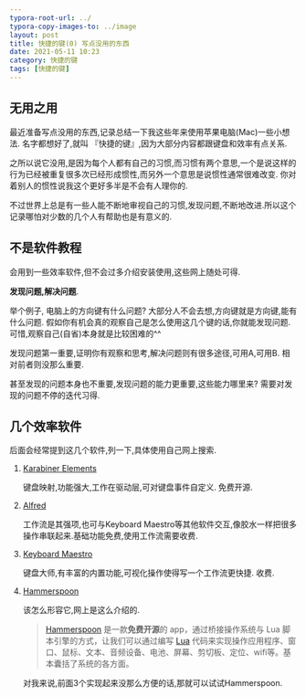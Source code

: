 ```yaml
---
typora-root-url: ../
typora-copy-images-to: ../image
layout: post
title: 快捷的键(0) 写点没用的东西
date: 2021-05-11 10:23
category: 快捷的键
tags: [快捷的键]
---
```




## 无用之用

最近准备写点没用的东西,记录总结一下我这些年来使用苹果电脑(Mac)一些小想法. 名字都想好了,就叫 『快捷的键』,因为大部分内容都跟键盘和效率有点关系. 



之所以说它没用,是因为每个人都有自己的习惯,而习惯有两个意思,一个是说这样的行为已经被重复很多次已经形成惯性,而另外一个意思是说惯性通常很难改变.  你对着别人的惯性说我这个更好多半是不会有人理你的.



不过世界上总是有一些人能不断地审视自己的习惯,发现问题,不断地改进.所以这个记录哪怕对少数的几个人有帮助也是有意义的.



## 不是软件教程

会用到一些效率软件,但不会过多介绍安装使用,这些网上随处可得.

**发现问题,解决问题**. 

举个例子, 电脑上的方向键有什么问题? 大部分人不会去想,方向键就是方向键,能有什么问题.  假如你有机会真的观察自己是怎么使用这几个键的话,你就能发现问题.  可惜,观察自己(自省)本身就是比较困难的^^

发现问题第一重要,证明你有观察和思考,解决问题则有很多途径,可用A,可用B. 相对前者则没那么重要. 

甚至发现的问题本身也不重要,发现问题的能力更重要,这些能力哪里来?  需要对发现的问题不停的迭代习得.



## 几个效率软件

后面会经常提到这几个软件,列一下,具体使用自己网上搜索.

1. [Karabiner Elements](https://karabiner-elements.pqrs.org/)

   键盘映射,功能强大,工作在驱动层,可对键盘事件自定义. 免费开源.

2. [Alfred](https://www.alfredapp.com/)

   工作流是其强项,也可与Keyboard Maestro等其他软件交互,像胶水一样把很多操作串联起来.基础功能免费,使用工作流需要收费.

3. [Keyboard Maestro](https://www.keyboardmaestro.com/main/)

   键盘大师,有丰富的内置功能,可视化操作使得写一个工作流更快捷. 收费.

4. [Hammerspoon](https://www.hammerspoon.org/)

   该怎么形容它,网上是这么介绍的.

   >[Hammerspoon](https://link.zhihu.com/?target=http%3A//www.hammerspoon.org/) 是一款**免费开源**的 app，通过桥接操作系统与 Lua 脚本引擎的方式，让我们可以通过编写 [Lua](https://link.zhihu.com/?target=http%3A//www.lua.org/docs.html) 代码来实现操作应用程序、窗口、鼠标、文本、音频设备、电池、屏幕、剪切板、定位、wifi等。基本囊括了系统的各方面。

   对我来说,前面3个实现起来没那么方便的话,那就可以试试Hammerspoon. 










